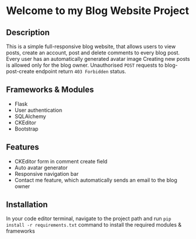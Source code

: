 # Welcome to my Blog Website Project

## Description
This is a simple full-responsive blog website, that allows users to view posts, create an account, post and delete comments
to every blog post.
Every user has an automatically generated avatar image
Creating new posts is allowed only for the blog owner.
Unauthorised `POST` requests to blog-post-create endpoint return `403 Forbidden` status.

## Frameworks & Modules
- Flask
- User authentication
- SQLAlchemy
- CKEditor
- Bootstrap

## Features
- CKEditor form in comment create field
- Auto avatar generator
- Responsive navigation bar
- Contact me feature, which automatically sends an email to the blog owner

## Installation
In your code editor terminal, navigate to the project path and run 
`pip install -r requirements.txt` 
command to install the required modules & frameworks
